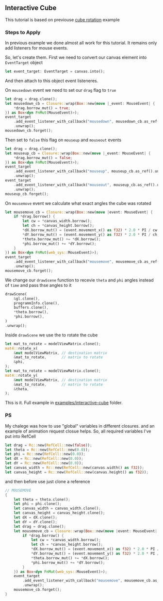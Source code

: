 ## Interactive Cube

This tutorial is based on previouse [cube rotation](cube-rotation) example

### Steps to Apply
In previous example we done almost all work for this tutorial.
It remains only add listeners for mouse events.

So, let's create them.
First we need to convert our canvas element into `EventTarget` object
```rust
let event_target: EventTarget = canvas.into();
```
And then attach to this object event listeneres.

On `mousedown` event we need to set our `drag` flag to `true`
```rust
let drag = drag.clone();
let mousedown_cb = Closure::wrap(Box::new(move |_event: MouseEvent| {
    *drag.borrow_mut() = true;
}) as Box<dyn FnMut(MouseEvent)>);
event_target
    .add_event_listener_with_callback("mousedown", mousedown_cb.as_ref().unchecked_ref())
    .unwrap();
mousedown_cb.forget();
```
Then set to `false` this flag on `mouseup` and `mouseout` events
```rust
let drag = drag.clone();
let mouseup_cb = Closure::wrap(Box::new(move |_event: MouseEvent| {
    *drag.borrow_mut() = false;
}) as Box<dyn FnMut(MouseEvent)>);
event_target
    .add_event_listener_with_callback("mouseup", mouseup_cb.as_ref().unchecked_ref())
    .unwrap();
event_target
    .add_event_listener_with_callback("mouseout", mouseup_cb.as_ref().unchecked_ref())
    .unwrap();
mouseup_cb.forget();
```

On `mousemove` event we calculate what exact angles the cube was rotated
```rust
let mousemove_cb = Closure::wrap(Box::new(move |event: MouseEvent| {
    if *drag.borrow() {
        let cw = *canvas_width.borrow();
        let ch = *canvas_height.borrow();
        *dX.borrow_mut() = (event.movement_x() as f32) * 2.0 * PI / cw;
        *dY.borrow_mut() = (event.movement_y() as f32) * 2.0 * PI / ch;
        *theta.borrow_mut() += *dX.borrow();
        *phi.borrow_mut() += *dY.borrow();
    }
}) as Box<dyn FnMut(web_sys::MouseEvent)>);
event_target
    .add_event_listener_with_callback("mousemove", mousemove_cb.as_ref().unchecked_ref())
    .unwrap();
mousemove_cb.forget();
```

We change our `drawScene` function to recevie `theta` and `phi` angles instead of `time` and pass thse angles to it
```rust
drawScene(
    &gl.clone(),
    programmInfo.clone(),
    buffers.clone(),
    *theta.borrow(),
    *phi.borrow(),
)
.unwrap();
```

Inside `drawScene` we use the to rotate the cube
```rust
let mat_to_rotate = modelViewMatrix.clone();
mat4::rotate_x(
    &mut modelViewMatrix, // destination matrix
    &mat_to_rotate,       // matrix to rotate
    &phi,
);
let mat_to_rotate = modelViewMatrix.clone();
mat4::rotate_y(
    &mut modelViewMatrix, // destination matrix
    &mat_to_rotate,       // matrix to rotate
    &theta,
);
```

This is it.
Full example in [examples/interactive-cube](../examples/interactive-cube) folder.

### PS
My chalege was how to use "global" variables in different closures.
and an example of animation request closue helps.
So, all required variables I've put into RefCell
```rust
let drag = Rc::new(RefCell::new(false));
let theta = Rc::new(RefCell::new(0.0));
let phi = Rc::new(RefCell::new(0.0));
let dX = Rc::new(RefCell::new(0.0));
let dY = Rc::new(RefCell::new(0.0));
let canvas_width = Rc::new(RefCell::new(canvas.width() as f32));
let canvas_height = Rc::new(RefCell::new(canvas.height() as f32));
```
and then before use just clone a reference
```rust
// MOUSEMOVE
{
    let theta = theta.clone();
    let phi = phi.clone();
    let canvas_width = canvas_width.clone();
    let canvas_height = canvas_height.clone();
    let dX = dX.clone();
    let dY = dY.clone();
    let drag = drag.clone();
    let mousemove_cb = Closure::wrap(Box::new(move |event: MouseEvent| {
        if *drag.borrow() {
            let cw = *canvas_width.borrow();
            let ch = *canvas_height.borrow();
            *dX.borrow_mut() = (event.movement_x() as f32) * 2.0 * PI / cw;
            *dY.borrow_mut() = (event.movement_y() as f32) * 2.0 * PI / ch;
            *theta.borrow_mut() += *dX.borrow();
            *phi.borrow_mut() += *dY.borrow();
        }
    }) as Box<dyn FnMut(web_sys::MouseEvent)>);
    event_target
        .add_event_listener_with_callback("mousemove", mousemove_cb.as_ref().unchecked_ref())
        .unwrap();
    mousemove_cb.forget();
}
```